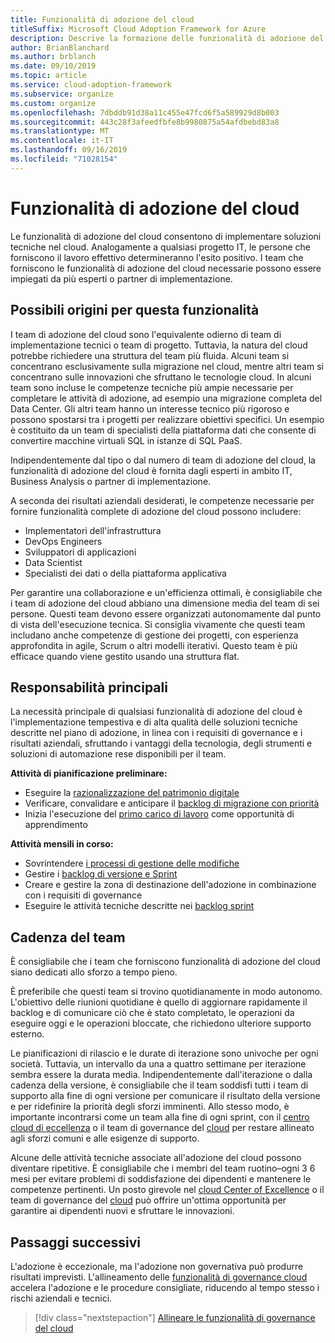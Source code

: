```yaml
---
title: Funzionalità di adozione del cloud
titleSuffix: Microsoft Cloud Adoption Framework for Azure
description: Descrive la formazione delle funzionalità di adozione del cloud
author: BrianBlanchard
ms.author: brblanch
ms.date: 09/10/2019
ms.topic: article
ms.service: cloud-adoption-framework
ms.subservice: organize
ms.custom: organize
ms.openlocfilehash: 7dbddb91d38a11c455e47fcd6f5a589929d8b003
ms.sourcegitcommit: 443c28f3afeedfbfe8b9980875a54afdbebd83a8
ms.translationtype: MT
ms.contentlocale: it-IT
ms.lasthandoff: 09/16/2019
ms.locfileid: "71028154"
---
```

# <a name="cloud-adoption-capabilities"></a>Funzionalità di adozione del cloud

Le funzionalità di adozione del cloud consentono di implementare soluzioni tecniche nel cloud. Analogamente a qualsiasi progetto IT, le persone che forniscono il lavoro effettivo determineranno l'esito positivo. I team che forniscono le funzionalità di adozione del cloud necessarie possono essere impiegati da più esperti o partner di implementazione.

## <a name="possible-sources-for-this-capability"></a>Possibili origini per questa funzionalità

I team di adozione del cloud sono l'equivalente odierno di team di implementazione tecnici o team di progetto. Tuttavia, la natura del cloud potrebbe richiedere una struttura del team più fluida. Alcuni team si concentrano esclusivamente sulla migrazione nel cloud, mentre altri team si concentrano sulle innovazioni che sfruttano le tecnologie cloud. In alcuni team sono incluse le competenze tecniche più ampie necessarie per completare le attività di adozione, ad esempio una migrazione completa del Data Center. Gli altri team hanno un interesse tecnico più rigoroso e possono spostarsi tra i progetti per realizzare obiettivi specifici. Un esempio è costituito da un team di specialisti della piattaforma dati che consente di convertire macchine virtuali SQL in istanze di SQL PaaS.

Indipendentemente dal tipo o dal numero di team di adozione del cloud, la funzionalità di adozione del cloud è fornita dagli esperti in ambito IT, Business Analysis o partner di implementazione.

A seconda dei risultati aziendali desiderati, le competenze necessarie per fornire funzionalità complete di adozione del cloud possono includere:

- Implementatori dell'infrastruttura
- DevOps Engineers
- Sviluppatori di applicazioni
- Data Scientist
- Specialisti dei dati o della piattaforma applicativa

Per garantire una collaborazione e un'efficienza ottimali, è consigliabile che i team di adozione del cloud abbiano una dimensione media del team di sei persone. Questi team devono essere organizzati autonomamente dal punto di vista dell'esecuzione tecnica. Si consiglia vivamente che questi team includano anche competenze di gestione dei progetti, con esperienza approfondita in agile, Scrum o altri modelli iterativi. Questo team è più efficace quando viene gestito usando una struttura flat.

## <a name="key-responsibilities"></a>Responsabilità principali

La necessità principale di qualsiasi funzionalità di adozione del cloud è l'implementazione tempestiva e di alta qualità delle soluzioni tecniche descritte nel piano di adozione, in linea con i requisiti di governance e i risultati aziendali, sfruttando i vantaggi della tecnologia, degli strumenti e soluzioni di automazione rese disponibili per il team.

**Attività di pianificazione preliminare:**

- Eseguire la [razionalizzazione del patrimonio digitale](../digital-estate/index.md)
- Verificare, convalidare e anticipare il [backlog di migrazione con priorità](../migrate/migration-considerations/assess/release-iteration-backlog.md)
- Inizia l'esecuzione del [primo carico di lavoro](../digital-estate/rationalize.md#select-the-first-workload) come opportunità di apprendimento

**Attività mensili in corso:**

- Sovrintendere [i processi di gestione delle modifiche](../migrate/migration-considerations/prerequisites/technical-complexity.md)
- Gestire i [backlog di versione e Sprint](../migrate/migration-considerations/assess/release-iteration-backlog.md)
- Creare e gestire la zona di destinazione dell'adozione in combinazione con i requisiti di governance
- Eseguire le attività tecniche descritte nei [backlog sprint](../migrate/migration-considerations/assess/release-iteration-backlog.md)

## <a name="team-cadence"></a>Cadenza del team

È consigliabile che i team che forniscono funzionalità di adozione del cloud siano dedicati allo sforzo a tempo pieno.

È preferibile che questi team si trovino quotidianamente in modo autonomo. L'obiettivo delle riunioni quotidiane è quello di aggiornare rapidamente il backlog e di comunicare ciò che è stato completato, le operazioni da eseguire oggi e le operazioni bloccate, che richiedono ulteriore supporto esterno.

Le pianificazioni di rilascio e le durate di iterazione sono univoche per ogni società. Tuttavia, un intervallo da una a quattro settimane per iterazione sembra essere la durata media. Indipendentemente dall'iterazione o dalla cadenza della versione, è consigliabile che il team soddisfi tutti i team di supporto alla fine di ogni versione per comunicare il risultato della versione e per ridefinire la priorità degli sforzi imminenti. Allo stesso modo, è importante incontrarsi come un team alla fine di ogni sprint, con il [centro cloud di eccellenza](./cloud-center-of-excellence.md) o il team di governance del [cloud](./cloud-governance.md) per restare allineato agli sforzi comuni e alle esigenze di supporto.

Alcune delle attività tecniche associate all'adozione del cloud possono diventare ripetitive. È consigliabile che i membri del team ruotino&ndash;ogni 3 6 mesi per evitare problemi di soddisfazione dei dipendenti e mantenere le competenze pertinenti. Un posto girevole nel [cloud Center of Excellence](./cloud-center-of-excellence.md) o il team di governance del [cloud](./cloud-governance.md) può offrire un'ottima opportunità per garantire ai dipendenti nuovi e sfruttare le innovazioni.

## <a name="next-steps"></a>Passaggi successivi

L'adozione è eccezionale, ma l'adozione non governativa può produrre risultati imprevisti. L'allineamento delle [funzionalità di governance cloud](./cloud-governance.md) accelera l'adozione e le procedure consigliate, riducendo al tempo stesso i rischi aziendali e tecnici.

> [!div class="nextstepaction"]
> [Allineare le funzionalità di governance del cloud](./cloud-governance.md)
